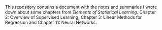 This repository contains a document with the notes and summaries I wrote down about some chapters from _Elements of Statistical Learning_. Chapter 2: Overview of Supervised Learning, Chapter 3: Linear Methods for Regression and Chapter 11: Neural Networks.
